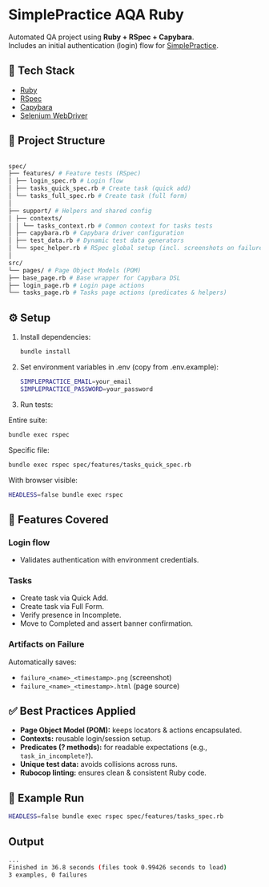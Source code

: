 # SimplePractice AQA Ruby

Automated QA project using **Ruby + RSpec + Capybara**.  
Includes an initial authentication (login) flow for [SimplePractice](https://secure.simplepractice.com).

## 🚀 Tech Stack

- [Ruby](https://www.ruby-lang.org/)
- [RSpec](https://rspec.info/)
- [Capybara](https://teamcapybara.github.io/capybara/)
- [Selenium WebDriver](https://www.selenium.dev/documentation/webdriver/)

## 📂 Project Structure

```bash

spec/
├── features/ # Feature tests (RSpec)
│ ├── login_spec.rb # Login flow
│ ├── tasks_quick_spec.rb # Create task (quick add)
│ └── tasks_full_spec.rb # Create task (full form)
│
├── support/ # Helpers and shared config
│ ├── contexts/
│ │ └── tasks_context.rb # Common context for tasks tests
│ ├── capybara.rb # Capybara driver configuration
│ ├── test_data.rb # Dynamic test data generators
│ └── spec_helper.rb # RSpec global setup (incl. screenshots on failure)
│
src/
└── pages/ # Page Object Models (POM)
├── base_page.rb # Base wrapper for Capybara DSL
├── login_page.rb # Login page actions
└── tasks_page.rb # Tasks page actions (predicates & helpers)

```

## ⚙️ Setup

1. Install dependencies:

   ```bash
   bundle install

   ```

2. Set environment variables in .env (copy from .env.example):
   ```bash
   SIMPLEPRACTICE_EMAIL=your_email
   SIMPLEPRACTICE_PASSWORD=your_password
   ```
3. Run tests:

Entire suite:

```bash
bundle exec rspec
```

Specific file:

```bash
bundle exec rspec spec/features/tasks_quick_spec.rb
```

With browser visible:

```bash
HEADLESS=false bundle exec rspec
```

## 📝 Features Covered

### Login flow

- Validates authentication with environment credentials.

### Tasks

- Create task via Quick Add.
- Create task via Full Form.
- Verify presence in Incomplete.
- Move to Completed and assert banner confirmation.

### Artifacts on Failure

Automatically saves:

- `failure_<name>_<timestamp>.png` (screenshot)
- `failure_<name>_<timestamp>.html` (page source)

## ✅ Best Practices Applied

- **Page Object Model (POM):** keeps locators & actions encapsulated.
- **Contexts:** reusable login/session setup.
- **Predicates (? methods):** for readable expectations (e.g., `task_in_incomplete?`).
- **Unique test data:** avoids collisions across runs.
- **Rubocop linting:** ensures clean & consistent Ruby code.

## 📸 Example Run

```bash
HEADLESS=false bundle exec rspec spec/features/tasks_spec.rb
```

## Output

```bash
...
Finished in 36.8 seconds (files took 0.99426 seconds to load)
3 examples, 0 failures
```
